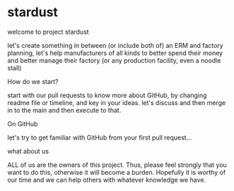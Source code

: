 # stardust

welcome to project stardust

let's create something in between (or include both of) an ERM and factory planning, let's help manufacturers of all kinds to better spend their money and better manage their factory (or any production facility, even a noodle stall)

How do we start?

start with our pull requests to know more about GitHub, by changing readme file or timeline, and key in your ideas. let's discuss and then merge in to the main and then execute to that.

On GitHub

let's try to get familiar with GitHub from your first pull request...

what about us

ALL of us are the owners of this project. Thus, please feel strongly that you want to do this, otherwise it will become a burden. Hopefully it is worthy of our time and we can help others with whatever knowledge we have.


